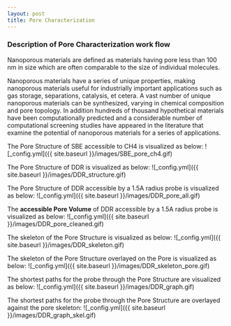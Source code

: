 ```yaml
---
layout: post
title: Pore Characterization
---
```


### Description of Pore Characterization work flow

Nanoporous materials are defined as materials having pore
less than 100 nm in size which are often comparable to the size of individual molecules.

Nanoporous materials have a series of unique properties, making nanoporous materials useful for industrially important applications such as gas storage, separations, catalysis, et cetera. A vast number of unique nanoporous materials can be synthesized, varying in chemical composition and pore topology. In addition hundreds of thousand hypothetical materials have been computationally predicted and a considerable number of computational screening studies have appeared in the literature that examine the potential of nanoporous materials for a series of applications.

The Pore Structure of SBE accessible to CH4 is visualized as below:
![_config.yml]({{ site.baseurl }}/images/SBE_pore_ch4.gif)

The Pore Structure of DDR is visualized as below:
![_config.yml]({{ site.baseurl }}/images/DDR_structure.gif)

The Pore Structure of DDR accessible by a 1.5A radius probe is visualized as below:
![_config.yml]({{ site.baseurl }}/images/DDR_pore_all.gif)

The **accessible Pore Volume** of DDR accessible by a 1.5A radius probe is visualized
as below:
![_config.yml]({{ site.baseurl }}/images/DDR_pore_cleaned.gif)

The skeleton of the Pore Structure is visualized as below:
![_config.yml]({{ site.baseurl }}/images/DDR_skeleton.gif)

The skeleton of the Pore Structure overlayed on the Pore is visualized as below:
![_config.yml]({{ site.baseurl }}/images/DDR_skeleton_pore.gif)

The shortest paths for the probe through the Pore Structure are visualized as below:
![_config.yml]({{ site.baseurl }}/images/DDR_graph.gif)

The shortest paths for the probe through the Pore Structure are overlayed against the pore skeleton:
![_config.yml]({{ site.baseurl }}/images/DDR_graph_skel.gif)
